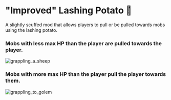 # "Improved" Lashing Potato 🥔
A slightly scuffed mod that allows players to pull or be pulled towards mobs using the lashing potato. 

### Mobs with less max HP than the player are pulled towards the player.
![grappling_a_sheep](https://github.com/HyperPigeon/ImprovedLashingPotato/assets/58276133/643e477f-124b-4f73-b4a0-905ca2f78bab)


### Mobs with more max HP than the player pull the player towards them.
![grappling_to_golem](https://github.com/HyperPigeon/ImprovedLashingPotato/assets/58276133/65897c4c-d441-4495-92d6-95a6c159d671)

